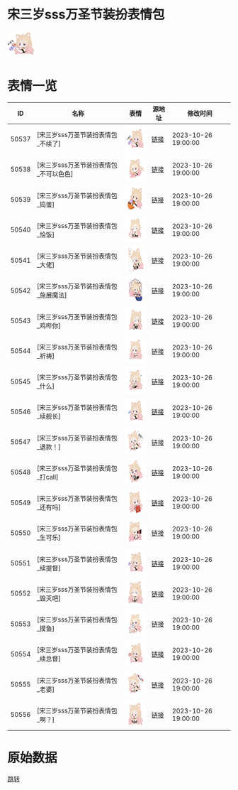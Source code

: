 # 宋三岁sss万圣节装扮表情包

<img src="./cover.png" height="60" alt="cover" />

# 表情一览

|ID|名称|表情|源地址|修改时间|
|----|----|----|----|----|
|50537|[宋三岁sss万圣节装扮表情包_不续了]|<img src="./pic/050537_%5B宋三岁sss万圣节装扮表情包_不续了%5D.png" height="60" alt="不续了"/>|[链接](https://i0.hdslb.com/bfs/garb/f263fd5fe8fb23f5bf576a72b4821226344c201b.png)|2023-10-26 19:00:00|
|50538|[宋三岁sss万圣节装扮表情包_不可以色色]|<img src="./pic/050538_%5B宋三岁sss万圣节装扮表情包_不可以色色%5D.png" height="60" alt="不可以色色"/>|[链接](https://i0.hdslb.com/bfs/garb/9905664905008b14d867891ba16a6f00dfb7eb39.png)|2023-10-26 19:00:00|
|50539|[宋三岁sss万圣节装扮表情包_捣蛋]|<img src="./pic/050539_%5B宋三岁sss万圣节装扮表情包_捣蛋%5D.png" height="60" alt="捣蛋"/>|[链接](https://i0.hdslb.com/bfs/garb/5515f23afaf45558cad4de48aafa9b2f2bdb18be.png)|2023-10-26 19:00:00|
|50540|[宋三岁sss万圣节装扮表情包_恰饭]|<img src="./pic/050540_%5B宋三岁sss万圣节装扮表情包_恰饭%5D.png" height="60" alt="恰饭"/>|[链接](https://i0.hdslb.com/bfs/garb/4038f45c02143f601aa5ed63de61b19b36497815.png)|2023-10-26 19:00:00|
|50541|[宋三岁sss万圣节装扮表情包_大佬]|<img src="./pic/050541_%5B宋三岁sss万圣节装扮表情包_大佬%5D.png" height="60" alt="大佬"/>|[链接](https://i0.hdslb.com/bfs/garb/27121602884ffaab8d78af1ecfb75beb6d5e465c.png)|2023-10-26 19:00:00|
|50542|[宋三岁sss万圣节装扮表情包_施展魔法]|<img src="./pic/050542_%5B宋三岁sss万圣节装扮表情包_施展魔法%5D.png" height="60" alt="施展魔法"/>|[链接](https://i0.hdslb.com/bfs/garb/4d458f7957416012e4f10a60cdcf35ca941574c8.png)|2023-10-26 19:00:00|
|50543|[宋三岁sss万圣节装扮表情包_鸡哔你]|<img src="./pic/050543_%5B宋三岁sss万圣节装扮表情包_鸡哔你%5D.png" height="60" alt="鸡哔你"/>|[链接](https://i0.hdslb.com/bfs/garb/7672096d3686d1c64362c3223cfdfd72ddaf5f0e.png)|2023-10-26 19:00:00|
|50544|[宋三岁sss万圣节装扮表情包_祈祷]|<img src="./pic/050544_%5B宋三岁sss万圣节装扮表情包_祈祷%5D.png" height="60" alt="祈祷"/>|[链接](https://i0.hdslb.com/bfs/garb/a6b8ffe6fb068c4f73dcf9010ad0513c8e5e3dad.png)|2023-10-26 19:00:00|
|50545|[宋三岁sss万圣节装扮表情包_什么]|<img src="./pic/050545_%5B宋三岁sss万圣节装扮表情包_什么%5D.png" height="60" alt="什么"/>|[链接](https://i0.hdslb.com/bfs/garb/7e83003f9800c509928a972b18d17890eacf438f.png)|2023-10-26 19:00:00|
|50546|[宋三岁sss万圣节装扮表情包_续舰长]|<img src="./pic/050546_%5B宋三岁sss万圣节装扮表情包_续舰长%5D.png" height="60" alt="续舰长"/>|[链接](https://i0.hdslb.com/bfs/garb/4b02f4e8997da392dd3f683236b2647b960c398a.png)|2023-10-26 19:00:00|
|50547|[宋三岁sss万圣节装扮表情包_退款！]|<img src="./pic/050547_%5B宋三岁sss万圣节装扮表情包_退款！%5D.png" height="60" alt="退款！"/>|[链接](https://i0.hdslb.com/bfs/garb/7eeb90d16de7ba3711524555b890f3fd7be02fdb.png)|2023-10-26 19:00:00|
|50548|[宋三岁sss万圣节装扮表情包_打call]|<img src="./pic/050548_%5B宋三岁sss万圣节装扮表情包_打call%5D.png" height="60" alt="打call"/>|[链接](https://i0.hdslb.com/bfs/garb/6c51c395a1af4a8ab36dab95a19556b430c53a91.png)|2023-10-26 19:00:00|
|50549|[宋三岁sss万圣节装扮表情包_还有吗]|<img src="./pic/050549_%5B宋三岁sss万圣节装扮表情包_还有吗%5D.png" height="60" alt="还有吗"/>|[链接](https://i0.hdslb.com/bfs/garb/87afa7659b9e4bc2c9a3406b56d2c2f35c45e825.png)|2023-10-26 19:00:00|
|50550|[宋三岁sss万圣节装扮表情包_生可乐]|<img src="./pic/050550_%5B宋三岁sss万圣节装扮表情包_生可乐%5D.png" height="60" alt="生可乐"/>|[链接](https://i0.hdslb.com/bfs/garb/de0b0d36166b42f3eca3d1f89d78f952123b1410.png)|2023-10-26 19:00:00|
|50551|[宋三岁sss万圣节装扮表情包_续提督]|<img src="./pic/050551_%5B宋三岁sss万圣节装扮表情包_续提督%5D.png" height="60" alt="续提督"/>|[链接](https://i0.hdslb.com/bfs/garb/160786c913f1f5a5fe4e6a346035ce0451bac4b0.png)|2023-10-26 19:00:00|
|50552|[宋三岁sss万圣节装扮表情包_毁灭吧]|<img src="./pic/050552_%5B宋三岁sss万圣节装扮表情包_毁灭吧%5D.png" height="60" alt="毁灭吧"/>|[链接](https://i0.hdslb.com/bfs/garb/cf451e54afe5a572ed077e11c9fd710861c65ec5.png)|2023-10-26 19:00:00|
|50553|[宋三岁sss万圣节装扮表情包_摸鱼]|<img src="./pic/050553_%5B宋三岁sss万圣节装扮表情包_摸鱼%5D.png" height="60" alt="摸鱼"/>|[链接](https://i0.hdslb.com/bfs/garb/a73da7f70433f281cb7cb6036945244a683db311.png)|2023-10-26 19:00:00|
|50554|[宋三岁sss万圣节装扮表情包_续总督]|<img src="./pic/050554_%5B宋三岁sss万圣节装扮表情包_续总督%5D.png" height="60" alt="续总督"/>|[链接](https://i0.hdslb.com/bfs/garb/b4d1acb85e7e73a0cae6b89a722e48d9f4e6af66.png)|2023-10-26 19:00:00|
|50555|[宋三岁sss万圣节装扮表情包_老婆]|<img src="./pic/050555_%5B宋三岁sss万圣节装扮表情包_老婆%5D.png" height="60" alt="老婆"/>|[链接](https://i0.hdslb.com/bfs/garb/6fd75fe5cdf3663fea555244e40acb1b35262b1c.png)|2023-10-26 19:00:00|
|50556|[宋三岁sss万圣节装扮表情包_啊？]|<img src="./pic/050556_%5B宋三岁sss万圣节装扮表情包_啊？%5D.png" height="60" alt="啊？"/>|[链接](https://i0.hdslb.com/bfs/garb/50d4b596ea5c26c5d334fb86670f8052d15a6d7d.png)|2023-10-26 19:00:00|

# 原始数据

[跳转](./raw.json)


